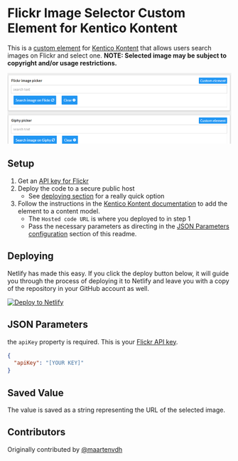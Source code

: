 # Flickr Image Selector Custom Element for Kentico Kontent

This is a [custom element](https://docs.kontent.ai/tutorials/develop-apps/integrate/integrating-your-own-content-editing-features) for [Kentico Kontent](https://kontent.ai) that allows users search images on Flickr and select one. **NOTE: Selected image may be subject to copyright and/or usage restrictions.**

![Screenshot of custom element](FlickrImageSelector.gif)

## Setup

1. Get an [API key for Flickr](https://www.flickr.com/services/developer/api/)
1. Deploy the code to a secure public host
    * See [deploying section](#Deploying) for a really quick option
1. Follow the instructions in the [Kentico Kontent documentation](https://docs.kontent.ai/tutorials/develop-apps/integrate/integrating-your-own-content-editing-features#a-3--displaying-a-custom-element-in-kentico-kontent) to add the element to a content model.
    * The `Hosted code URL` is where you deployed to in step 1
    * Pass the necessary parameters as directing in the [JSON Parameters configuration](#json-parameters) section of this readme.

## Deploying

Netlify has made this easy. If you click the deploy button below, it will guide you through the process of deploying it to Netlify and leave you with a copy of the repository in your GitHub account as well.

[![Deploy to Netlify](https://www.netlify.com/img/deploy/button.svg)](https://app.netlify.com/start/deploy?repository=https://github.com/Kentico/kontent-custom-element-flickr-image-selector)

## JSON Parameters

the `apiKey` property is required. This is your [Flickr API key](https://www.flickr.com/services/developer/api/).

```Json
{
  "apiKey": "[YOUR KEY]"
}
```

## Saved Value

The value is saved as a string representing the URL of the selected image.

## Contributors

Originally contributed by [@maartenvdh](https://github.com/maartenvdh/)
